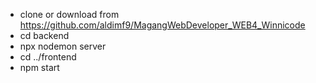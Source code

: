 - clone or download from https://github.com/aldimf9/MagangWebDeveloper_WEB4_Winnicode
- cd backend
- npx nodemon server
- cd ../frontend
- npm start
